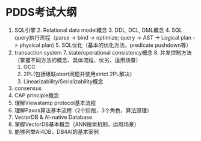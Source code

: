 # PDDS考试大纲

1. SQL引擎
   2. Relational data model概念
   3. DDL, DCL, DML概念
   4. SQL query执行流程（parse -> bind -> optimize; query -> AST -> Logical plan -> physical plan)
   5. SQL优化（基本的优化方法，predicate pushdown等）
6. transaction system
   7. state/operational consistency概念
   8. 并发控制方法（掌握不同方法的概念、具体流程、优劣、适用场景）
      1. OCC
      2. 2PL(包括级联abort问题并使用strict 2PL解决）
   9. Linearizability/Serializability概念
10. consensus
   11. CAP principle概念
   12. 理解Viewstamp protocol基本流程
   13. 理解Paxos算法基本流程（2个阶段，3个角色，算法原理）
14. VectorDB & AI-native Database
   15. 掌握VectorDB基本概念（ANN搜索机制，运用场景）
   16. 能够列举AI4DB，DB4AI的基本案例

